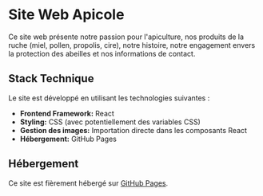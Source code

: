 # Site Web Apicole

Ce site web présente notre passion pour l'apiculture, nos produits de la ruche (miel, pollen, propolis, cire), notre histoire, notre engagement envers la protection des abeilles et nos informations de contact.

## Stack Technique

Le site est développé en utilisant les technologies suivantes :

* **Frontend Framework:** React
* **Styling:** CSS (avec potentiellement des variables CSS)
* **Gestion des images:** Importation directe dans les composants React
* **Hébergement:** GitHub Pages

## Hébergement

Ce site est fièrement hébergé sur [GitHub Pages](https://pages.github.com/).
